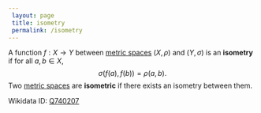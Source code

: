 ```yaml
---
 layout: page
 title: isometry
 permalink: /isometry
---
```


A function $f: X\to Y$ between [metric spaces](https://defsmath.github.io/DefsMath/metric_space) $(X, \rho)$ and $(Y,\sigma)$ is an **isometry** if for all $a,b \in X$, $$\sigma(f(a), f(b)) = \rho(a,b).$$ Two [metric spaces](https://defsmath.github.io/DefsMath/#############metric_spaces) are **isometric** if there exists an isometry between them. 

Wikidata ID: [Q740207](https://www.wikidata.org/wiki/Q740207)